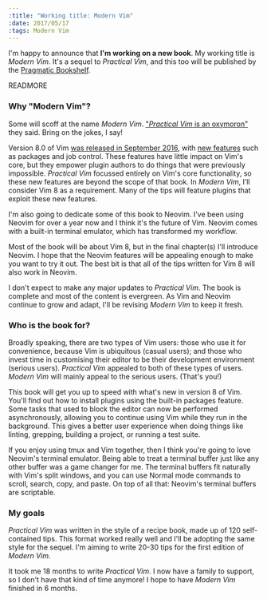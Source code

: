 ```yaml
---
:title: "Working title: Modern Vim"
:date: 2017/05/17
:tags: Modern Vim
---
```


I'm happy to announce that **I'm working on a new book**.
My working title is *Modern Vim*.
It's a sequel to *Practical Vim*, and this too will be published by the [Pragmatic Bookshelf][prags].

[prags]: https://pragprog.com/book/modvim/modern-vim

READMORE

### Why "Modern Vim"?

Some will scoff at the name *Modern Vim*.
["*Practical Vim* is an oxymoron"][oxymoron] they said.
Bring on the jokes, I say!

Version 8.0 of Vim [was released in September 2016][release], with [new features][version8-features] such as packages and job control.
These features have little impact on Vim's core, but they empower plugin authors to do things that were previously impossible.
*Practical Vim* focussed entirely on Vim's core functionality, so these new features are beyond the scope of that book.
In *Modern Vim*, I’ll consider Vim 8 as a requirement.
Many of the tips will feature plugins that exploit these new features.

I'm also going to dedicate some of this book to Neovim.
I've been using Neovim for over a year now and I think it's the future of Vim.
Neovim comes with a built-in terminal emulator, which has transformed my workflow.

Most of the book will be about Vim 8, but in the final chapter(s) I'll introduce Neovim.
I hope that the Neovim features will be appealing enough to make you want to try it out.
The best bit is that all of the tips written for Vim 8 will also work in Neovim.

I don't expect to make any major updates to *Practical Vim*.
The book is complete and most of the content is evergreen.
As Vim and Neovim continue to grow and adapt, I'll be revising *Modern Vim* to keep it fresh.

### Who is the book for?

Broadly speaking, there are two types of Vim users: those who use it for convenience, because Vim is ubiquitous (casual users); and those who invest time in customising their editor to be their development environment (serious users).
*Practical Vim* appealed to both of these types of users.
*Modern Vim* will mainly appeal to the serious users.
(That's you!)

This book will get you up to speed with what's new in version 8 of Vim.
You'll find out how to install plugins using the built-in packages feature.
Some tasks that used to block the editor can now be performed asynchronously, allowing you to continue using Vim while they run in the background.
This gives a better user experience when doing things like linting, grepping, building a project, or running a test suite.

If you enjoy using tmux and Vim together, then I think you're going to love Neovim's terminal emulator.
Being able to treat a terminal buffer just like any other buffer was a game changer for me.
The terminal buffers fit naturally with Vim's split windows, and you can use Normal mode commands to scroll, search, copy, and paste.
On top of all that: Neovim's terminal buffers are scriptable.

### My goals

*Practical Vim* was written in the style of a recipe book, made up of 120 self-contained tips.
This format worked really well and I'll be adopting the same style for the sequel.
I'm aiming to write 20-30 tips for the first edition of *Modern Vim*.

It took me 18 months to write *Practical Vim*.
I now have a family to support, so I don't have that kind of time anymore!
I hope to have *Modern Vim* finished in 6 months.

[oxymoron]: https://twitter.com/beautyon_/status/608531133484118016
[release]: https://github.com/vim/vim/releases/tag/v8.0.0000
[version8]: http://vimhelp.appspot.com/version8.txt.html#version8.txt
[version8-features]: http://vimhelp.appspot.com/version8.txt.html#new-8
